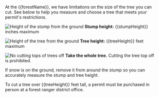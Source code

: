 At the {{forestName}}, we have limitations on the size of the tree you can cut. See below
to help you measure and choose a tree that meets your permit's restrictions.

![Height of the stump from the ground](/assets/img/site-wide/tree-stump-height-icon.svg "stump height")  **Stump height:** {{stumpHeight}} inches maximum

![Height of the tree from the ground](/assets/img/site-wide/tree-height-icon.svg "tree height")  **Tree height:** {{treeHeight}} feet maximum

![No cutting tops of trees off](/assets/img/site-wide/tree-top-icon.svg "no tree-topping")  **Take the whole tree.**  Cutting the tree top off is prohibited.

If snow is on the ground, remove it from around the stump so you can accurately measure the stump and tree height.

To cut a tree over {{treeHeight}} feet tall, a permit must be purchased in person at a forest ranger district office.
